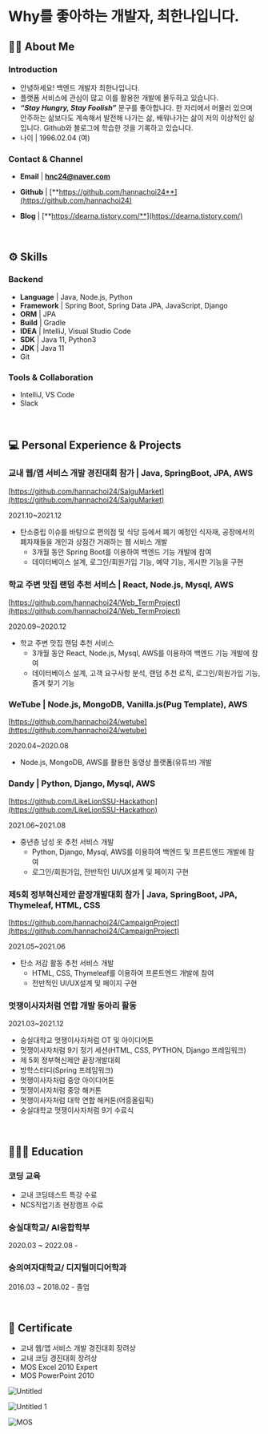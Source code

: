 # Why를 좋아하는 개발자, 최한나입니다.

## **💁‍♀️** About Me


### Introduction

- 안녕하세요! 백엔드 개발자 최한나입니다.
- 플랫폼 서비스에 관심이 많고 이를 활용한 개발에 몰두하고 있습니다.
- ***“Stay Hungry, Stay Foolish”***  문구를 좋아합니다. 
한 자리에서 머물러 있으며 안주하는 삶보다도 계속해서 발전해 나가는 삶, 배워나가는 삶이 저의 이상적인 삶입니다. Github와 블로그에 학습한 것을 기록하고 있습니다.
- 나이 | 1996.02.04 (여)

### Contact & Channel

- **Email** | **hnc24@naver.com**



- **Github** | [**https://github.com/hannachoi24**](https://github.com/hannachoi24)
- **Blog** | [**https://dearna.tistory.com/**](https://dearna.tistory.com/)

<br>

## ⚙️ Skills



### Backend

- **Language** | Java, Node.js, Python
- **Framework** | Spring Boot, Spring Data JPA, JavaScript, Django
- **ORM** | JPA
- **Build** | Gradle
- **IDEA** | IntelliJ, Visual Studio Code
- **SDK** | Java 11, Python3
- **JDK** | Java 11
- Git

### Tools & Collaboration

- IntelliJ, VS Code
- Slack

<br>

## 💻 Personal Experience & Projects



### 교내 웹/앱 서비스 개발 경진대회 참가 | Java, SpringBoot, JPA, AWS
[https://github.com/hannachoi24/SalguMarket](https://github.com/hannachoi24/SalguMarket)

2021.10~2021.12

- 탄소중립 이슈를 바탕으로  편의점 및 식당 등에서 폐기 예정인 식자재, 공장에서의 폐자재들을 개인과 상점간 거래하는 웹 서비스 개발
    - 3개월 동안 Spring Boot를 이용하여 백엔드 기능 개발에 참여
    - 데이터베이스 설계, 로그인/회원가입 기능, 예약 기능, 게시판 기능을 구현
    

### 학교 주변 맛집 랜덤 추천 서비스  | React, Node.js, Mysql, AWS
[https://github.com/hannachoi24/Web_TermProject](https://github.com/hannachoi24/Web_TermProject)

2020.09~2020.12

- 학교 주변 맛집 랜덤 추천 서비스
  - 3개월 동안 React, Node.js, Mysql, AWS를 이용하여 백엔드 기능 개발에 참여
  - 데이터베이스 설계, 고객 요구사항 분석, 랜덤 추천 로직, 로그인/회원가입 기능, 즐겨 찾기 기능


### WeTube | Node.js, MongoDB, Vanilla.js(Pug Template), AWS
[https://github.com/hannachoi24/wetube](https://github.com/hannachoi24/wetube)

2020.04~2020.08
- Node.js, MongoDB, AWS를 활용한 동영상 플랫폼(유튜브) 개발


### Dandy | Python, Django, Mysql, AWS
[https://github.com/LikeLionSSU-Hackathon](https://github.com/LikeLionSSU-Hackathon)

2021.06~2021.08
- 중년층 남성 옷 추천 서비스 개발
    - Python, Django, Mysql, AWS를 이용하여 백엔드 및 프론트엔드 개발에 참여
    - 로그인/회원가입, 전반적인 UI/UX설계 및 페이지 구현 
   

### 제5회 정부혁신제안 끝장개발대회 참가 | Java, SpringBoot, JPA, Thymeleaf, HTML, CSS
[https://github.com/hannachoi24/CampaignProject](https://github.com/hannachoi24/CampaignProject)

2021.05~2021.06

- 탄소 저감 활동 추천 서비스 개발
    - HTML, CSS, Thymeleaf를 이용하여 프론트엔드 개발에 참여
    - 전반적인 UI/UX설계 및 페이지 구현
    
    
### 멋쟁이사자처럼 연합 개발 동아리 활동

2021.03~2021.12

- 숭실대학교 멋쟁이사자처럼 OT 및 아이디어톤
- 멋쟁이사자처럼 9기 정기 세션(HTML, CSS, PYTHON, Django 프레임워크)
- 제 5회 정부혁신제안 끝장개발대회
- 방학스터디(Spring 프레임워크)
- 멋쟁이사자처럼 중앙 아이디어톤
- 멋쟁이사자처럼 중앙 해커톤
- 멋쟁이사자처럼 대학 연합 해커톤(어흥올림픽)
- 숭실대학교 멋쟁이사자처럼 9기 수료식

<br>

## 👨🏻‍🎓 Education

### 코딩 교육

- 교내 코딩테스트 특강 수료
- NCS직업기초 현장캠프 수료

### 숭실대학교/ AI융합학부

2020.03 ~ 2022.08 - 


### 숭의여자대학교/ 디지털미디어학과

2016.03 ~ 2018.02 - 졸업

<br>

## 🏅 Certificate

- 교내 웹/앱 서비스 개발 경진대회 장려상
- 교내 코딩 경진대회 장려상
- MOS Excel 2010 Expert
- MOS PowerPoint 2010

![Untitled](https://user-images.githubusercontent.com/66726731/233141211-a7cb9c11-16a2-4308-829f-0e481d24597c.png)

![Untitled 1](https://user-images.githubusercontent.com/66726731/233141282-062330c2-5ed3-4af8-8b8f-f1e57ecf3469.png)

![MOS](https://user-images.githubusercontent.com/66726731/233157456-71a180e5-2102-431d-bf3a-f84d391617f4.jpg)
